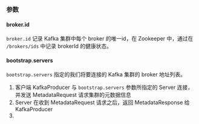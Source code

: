 
### 参数

#### broker.id

`broker.id` 记录 Kafka 集群中每个 broker 的唯一id，在 Zookeeper 中，通过在 `/brokers/ids` 中记录 brokerId 的健康状态。

#### bootstrap.servers

`bootstrap.servers` 指定的我们将要连接的 Kafka 集群的 broker 地址列表。

1. 客户端 KafkaProducer 与 `bootstrap.servers` 参数所指定的 Server 连接，并发送 MetadataRequest 请求集群的元数据信息
2. Server 在收到 MetadataRequest 请求之后，返回 MetadataResponse 给 KafkaProducer
3.